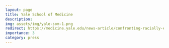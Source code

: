 ```yaml
---
layout: page
title: Yale School of Medicine
description: 
img: assets/img/yale-som-1.png
redirect: https://medicine.yale.edu/news-article/confronting-racially-exclusionary-practices-in-the-acquisition-and-analyses-of-neuroimaging-data/
importance: 3
category: press
---
```


